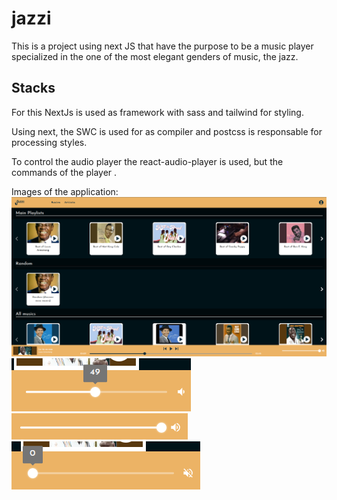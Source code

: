 # jazzi
This is a project using next JS that have the purpose to be a music player specialized in the one of the most elegant genders of music, the jazz.


## Stacks
For this NextJs is used as framework with sass and tailwind for styling.

Using next, the SWC is used for as compiler and postcss is responsable for processing styles.

To control the audio player the react-audio-player is used, but the commands of the player .

Images of the application:
![1920_image](./docs/print_1920.png)
![volume_control](./docs/volume_control.png)
![volume_control_full](./docs/volume_control_full.png)
![volume_control_muted](./docs/volume_control_muted.png)